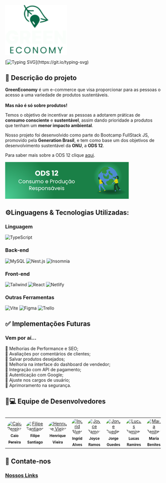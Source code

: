 
<img align="center" src="./Logo GreenEconomy.svg" alt="GreenEconomy imagem" width="200" heigth= "200">

[![Typing SVG](https://readme-typing-svg.herokuapp.com?font=Poppins&weight=600&pause=1000&color=17F3A5&random=false&width=800&height=100&lines=Economia+verde+para+um+futuro+sustent%C3%A1vel++e+de+consumo+respons%C3%A1vel!)](https://git.io/typing-svg)

## 📗 Descrição do projeto
<p style="text=align: justify;"> <b>GreenEconomy</b> é um e-commerce que visa proporcionar para as pessoas o acesso a uma variedade de produtos sustentáveis. <br>
<br>
<strong>Mas não é só sobre produtos!</strong>
<br align="center">

Temos o objetivo de incentivar as pessoas a adotarem práticas de <strong>consumo consciente</strong> e <strong>sustentável</strong>, assim dando prioridade a produtos que tenham um <strong>menor impacto ambiental</strong>.</p>
<p>Nosso projeto foi desenvolvido como parte do Bootcamp FullStack JS, promovido pela <strong>Generation Brasil</strong>, e tem como base um dos objetivos de desenvolvimento sustentável da <strong>ONU</strong>, a <strong>ODS 12</strong>.

 Para saber mais sobre a ODS 12 clique [aqui](https://brasil.un.org/pt-br/sdgs/12).
 </p>

<div>

<img  src="./ods12.png" width="400">

</div>


<table>
  <tr>
<h2 align="left">⚙️Linguagens & Tecnologias Utilizadas:</h2>

<h3>Linguagem</h3>

![TypeScript](https://img.shields.io/badge/typescript-193?style=for-the-badge&logo=typescript)

<h3>Back-end</h3>

![MySQL](https://img.shields.io/badge/MySQL-193?style=for-the-badge&logo=mysql)
![Nest.js](https://img.shields.io/badge/nest.js-193?style=for-the-badge&logo=nestjs)
![Insomnia](https://img.shields.io/badge/insomnia-193?style=for-the-badge&logo=insomnia)


<h3>Front-end</h3>

![Tailwind](https://img.shields.io/badge/tailwindcss-193?style=for-the-badge&logo=tailwind-css)
![React](https://img.shields.io/badge/react-193?style=for-the-badge&logo=react)
![Netlify](https://img.shields.io/badge/netlify-193?style=for-the-badge&logo=netlify)

<h3> Outras Ferramentas</h3>

![Vite](https://img.shields.io/badge/vite-193?style=for-the-badge&logo=vite)
![Figma](https://img.shields.io/badge/figma-193?style=for-the-badge&logo=figma)
![Trello](https://img.shields.io/badge/trello-193?style=for-the-badge&logo=trello)

   

## ✅ Implementações Futuras
### Vem por aí...

  <p> 
🍃 Melhorias de Performance e SEO;<br>
🍃 Avaliações por comentários de clientes;<br>
🍃 Salvar produtos desejados;<br>
🍃 Melhoria na interface do dashboard de vendedor;<br>
🍃 Integração com API de pagamento;<br>
🍃 Autenticação com Google;<br>
🍃 Ajuste nos cargos de usuário;<br>
🍃 Aprimoramento na segurança.<br>
</p>
  
## 💚💻 Equipe de Desenvolvedores

<table>
  <tr>
    <td align="center"><a href="https://github.com/SenhorKaioh"><img style="border-radius: 50%;" src="https://avatars.githubusercontent.com/u/114591319?v=4" width="100px;" alt="Caio Pereira"/><br /><sub><b>Caio Pereira</b></sub></a><br/></td>
    <td align="center"><a href="https://github.com/DEVnaoCry"><img style="border-radius: 50%;" src="https://avatars.githubusercontent.com/u/162051264?v=4" width="100px;" alt="Filipe Santiago"/><br /><sub><b>Filipe Santiago</b></sub></a><br/></td> 
    <td align="center"><a href="https://github.com/hrvieira"><img style="border-radius: 50%;" src="https://avatars.githubusercontent.com/u/114888216?v=4" width="100px;" alt="Henrique Vieira"/><br /><sub><b>Henrique Vieira</b></sub></a><br/></td> 
      <td align="center"><a href="https://github.com/Ind-ALL"><img style="border-radius: 50%;" src="https://avatars.githubusercontent.com/u/130408490?v=4" width="100px;" alt="Ingrid Alves"/><br /><sub><b>Ingrid Alves</b></sub></a><br/></td> 
     <td align="center"><a href="https://github.com/joycervs"><img style="border-radius: 50%;" src="https://avatars.githubusercontent.com/u/126120748?v=4" width="100px;" alt="Joyce Ramos"/><br /><sub><b>Joyce Ramos</b></sub></a><br/></td> 
    <td align="center"><a href="https://github.com/jorgeguedess"><img style="border-radius: 50%;" src="https://avatars.githubusercontent.com/u/92119345?v=4" width="100px;" alt="Jorge Guedes"/><br /><sub><b>Jorge Guedes</b></sub></a><br/></td> 
    <td align="center"><a href="https://github.com/Lucas-Ramires"><img style="border-radius: 50%;" src="https://avatars.githubusercontent.com/u/120321623?v=4" width="100px;" alt="Lucas Ramires"/><br /><sub><b>Lucas Ramires</b></sub></a><br/></td> 
    <td align="center"><a href="https://github.com/MariaBenitesJones"><img style="border-radius: 50%;" src="https://avatars.githubusercontent.com/u/153673223?v=4" width="100px;" alt="Maria Benites"/><br /><sub><b>Maria Benites</b></sub></a><br/></td> 
<td align="center"><a href="https://github.com/StephanieSST"><img style="border-radius: 50%;" src="https://avatars.githubusercontent.com/u/142758656?v=4" width="70px;" alt="Stephanie Steuernagel"/><br /><sub><b>Stephanie Steuernagel</b></sub></a><br/></td> 

</table>

## 💚 Contate-nos
<h3>

[Nossos Links](https://linktr.ee/Greenconomy)
</h3>
